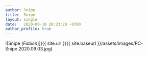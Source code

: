```yaml
---
author: Snipe
title:  Snipe
layout: single
date:   2020-09-10 20:23:29 -0700
author_profile: true
---
```


![Snipe (_Fabien_)]({{ site.url }}{{ site.baseurl }}/assets/images/PC-Snipe.2020.09.03.jpg)

